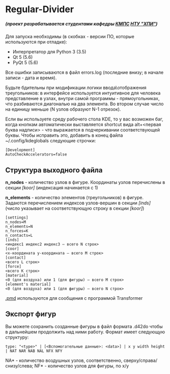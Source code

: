 Regular-Divider
===============
##### (проект разрабатывается студентами кафедры [КМПС](http://web.kpi.kharkov.ua/cmps/ru/kafedra-cmps/) [НТУ "ХПИ"](http://www.kpi.kharkov.ua/ru/))

Для запуска необходимы (в скобках - версии ПО, которые используются при отладке):
- Интерпретатор для Python 3 (3.5)
- Qt 5 (5.6)
- PyQt 5 (5.6)

Все ошибки записываются в файл errors.log (последние внизу; в начале записи - дата и время).

Будьте бдительны при модификации логики ввода\отображения треугольников: в интерфейсе используется интуитивное для человека представление в узлах, внутри самой программы - прямоугольниках, что разбиваются диагональю на два элемента. Во втором случае число на единицу меньше (N узлов образуют N-1 отрезок).

Если вы используете среду рабочего стола KDE, то у вас возможен баг, когда кнопкам автоматически выставляется shortcut вида alt+<первая буква надписи> - что выражается в подчеркивании соответствующей буквы. Чтобы исправить это, добавить в конец файла ~/.config/kdeglobals следующие строчки:
```
[Development]
AutoCheckAccelerators=false
```

Структура выходного файла
----------
**n_nodes** - количество узлов в фигуре. Координаты узлов перечислены в секции *[koor]* (индексация начинается с 1)

**n_elements** - количество элементов (треугольников) в фигуре. Задаются перечислением индексов узлов-вершин в секции *[inds]* (число указывает на соответствующую строку в секции *[koor]*)

	[settings]
	n_nodes=M
	n_elements=N
	n_forces=K
	n_contacts=L
	[inds]
	<индекс1 индекс2 индекс3 — всего N строк>
	[coor]
	<x-координата у-координата — всего M строк>
	[contact]
	<всего L строк>
	[force]
	<всего K строк>
	[material]
	<0 (для воздуха) или 1 (для фигуры) — всего M строк>
	[element's material]
	<0 (для воздуха) или 1 (для фигуры) — всего N строк>

[.pmd](https://github.com/SPC-project/Transformer/blob/master/README.md#Структура-входного-файла) используются для сообщения с программой Transformer


Экспорт фигур
----------
Вы можете сохранить созданные фигуры в файл формата .d42do чтобы в дальнейшем продолжить над ними работу. Формат имеет следующую структуру:
```
type: "<type>" | [<Вспомогательные данные>: <data>] | x y width height | NAT NAR NAB NAL NFX NFY
```
NA* - количество воздушных узлов, соответственно, сверху/справа/снизу/слева; NF* - количество узлов для фигуры, по x/y
